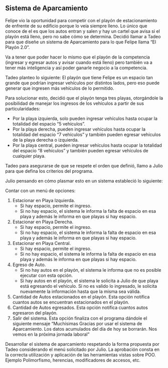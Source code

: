 ## Sistema de Aparcamiento

Felipe vio la oportunidad para competir con el playón de estacionamiento de enfrente de su edificio porque lo veía siempre lleno. Lo único que conoce de el es que los autos entran y salen y hay un cartel que avisa si el playón está lleno, pero no sabe cómo se determina. Decidió llamar a Tadeo para que diseñe un sistema de Aparcamiento para lo que Felipe llama “El Playón 2.0”.

Va a tener que poder hacer lo mismo que el playón de la competencia (ingresar y egresar autos y avisar cuando está lleno) pero también va a tener más inteligencia y así poder ganarle negocio a la competencia.

Tadeo planteo lo siguiente: El playón que tiene Felipe es un espacio tan grande que podrían ingresar vehículos por distintos lados, pero eso puede generar que ingresen más vehículos de lo permitido.

Para solucionar esto, decidió que el playón tenga tres playas, otorgándole la posibilidad de manejar los ingresos de los vehículos a partir de sus particularidades:
- Por la playa izquierda, solo pueden ingresar vehículos hasta ocupar la totalidad del espacio “5 vehículos”.
- Por la playa derecha, pueden ingresar vehículos hasta ocupar la totalidad del espacio “7 vehículos” y también pueden egresar vehículos de la playa derecha o izquierda.
- Por la playa central, pueden ingresar vehículos hasta ocupar la totalidad del espacio “8 vehículos” y también pueden egresar vehículos de cualquier playa.

Tadeo para asegurarse de que se respete el orden que definió, llamo a Julio para que defina los criterios del programa.

Julio pensando en cómo plasmar esto en un sistema estableció lo siguiente:

Contar con un menú de opciones:
1. Estacionar en Playa Izquierda.
   - Si hay espacio, permite el ingreso.
   - Si no hay espacio, el sistema le informa la falta de espacio en esa playa y además le informa en que playas si hay espacio.
1. Estacionar en Playa Derecha.
   - Si hay espacio, permite el ingreso.
   - Si no hay espacio, el sistema le informa la falta de espacio en esa playa y además le informa en que playas si hay espacio.
1. Estacionar en Playa Central.
   - Si hay espacio, permite el ingreso.
   - Si no hay espacio, el sistema le informa la falta de espacio en esa playa y además
le informa en que playas si hay espacio.
1. Egreso de Auto.
   - Si no hay autos en el playón, el sistema le informa que no es posible ejecutar con esta opción.
   - Si hay autos en el playón, el sistema le solicita a Julio de que playa está egresando el vehículo. Si no es valido lo ingresado, le solicita nuevamente la información hasta que la misma sea válida.
1. Cantidad de Autos estacionados en el playón.
   Esta opción notifica cuantos autos se encuentran estacionados en el playón.
1. Cantidad de Autos egresados.
   Esta opción notifica cuantos autos egresaron del playón.
1. Salir del sistema.
   Esta opción finaliza con el programa dándole el siguiente mensaje “Muchísimas Gracias por usar el sistema de Aparcamiento. Los datos acumulados del día de hoy se borrarán. Nos vemos en la próxima jornada laboral”

Desarrollar el sistema de aparcamiento respetando la forma propuesta por Tadeo considerando el menú solicitado por Julio. La aprobación consta en la correcta utilización y aplicación de las herramientas vistas sobre POO. Ejemplo Polimorfismo, herencias, modificadores de accesos, etc.

